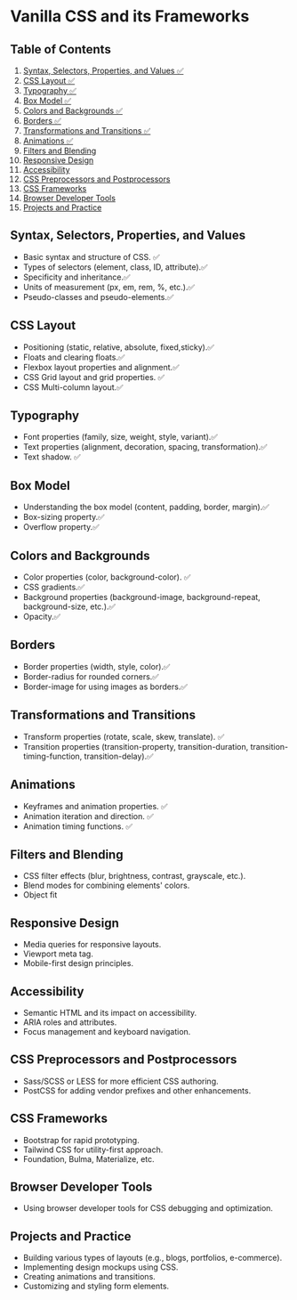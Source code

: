 # Vanilla CSS and its Frameworks

## Table of Contents

1. [Syntax, Selectors, Properties, and Values ✅](#syntax-selectors-properties-and-values)
2. [CSS Layout ✅](#css-layout)
3. [Typography ✅](#typography)
4. [Box Model ✅](#box-model)
5. [Colors and Backgrounds ✅](#colors-and-backgrounds)
6. [Borders ✅](#borders)
7. [Transformations and Transitions ✅](#transformations-and-transitions)
8. [Animations ✅](#animations)
9. [Filters and Blending](#filters-and-blending)
10. [Responsive Design](#responsive-design)
11. [Accessibility](#accessibility)
12. [CSS Preprocessors and Postprocessors](#css-preprocessors-and-postprocessors)
13. [CSS Frameworks](#css-frameworks)
14. [Browser Developer Tools](#browser-developer-tools)
15. [Projects and Practice](#projects-and-practice)

## Syntax, Selectors, Properties, and Values                            

- Basic syntax and structure of CSS. ✅
- Types of selectors (element, class, ID, attribute).✅ 
- Specificity and inheritance.✅
- Units of measurement (px, em, rem, %, etc.).✅
- Pseudo-classes and pseudo-elements.✅

## CSS Layout

- Positioning (static, relative, absolute, fixed,sticky).✅
- Floats and clearing floats.✅
- Flexbox layout properties and alignment.✅
- CSS Grid layout and grid properties. ✅
- CSS Multi-column layout.✅

## Typography

- Font properties (family, size, weight, style, variant).✅
- Text properties (alignment, decoration, spacing, transformation).✅
- Text shadow. ✅

## Box Model

- Understanding the box model (content, padding, border, margin).✅
- Box-sizing property.✅
- Overflow property.✅

## Colors and Backgrounds

- Color properties (color, background-color). ✅
- CSS gradients.✅
- Background properties (background-image, background-repeat, background-size, etc.).✅
- Opacity.✅

## Borders

- Border properties (width, style, color).✅
- Border-radius for rounded corners.✅
- Border-image for using images as borders.✅

## Transformations and Transitions
- Transform properties (rotate, scale, skew, translate). ✅
- Transition properties (transition-property, transition-duration, transition-timing-function, transition-delay).✅

## Animations

- Keyframes and animation properties. ✅
- Animation iteration and direction. ✅
- Animation timing functions. ✅

## Filters and Blending

- CSS filter effects (blur, brightness, contrast, grayscale, etc.).
- Blend modes for combining elements' colors.
- Object fit

## Responsive Design

- Media queries for responsive layouts.
- Viewport meta tag.
- Mobile-first design principles.

## Accessibility

- Semantic HTML and its impact on accessibility.
- ARIA roles and attributes.
- Focus management and keyboard navigation.

## CSS Preprocessors and Postprocessors

- Sass/SCSS or LESS for more efficient CSS authoring.
- PostCSS for adding vendor prefixes and other enhancements.

## CSS Frameworks

- Bootstrap for rapid prototyping.
- Tailwind CSS for utility-first approach.
- Foundation, Bulma, Materialize, etc.

## Browser Developer Tools

- Using browser developer tools for CSS debugging and optimization.

## Projects and Practice

- Building various types of layouts (e.g., blogs, portfolios, e-commerce).
- Implementing design mockups using CSS.
- Creating animations and transitions.
- Customizing and styling form elements.

